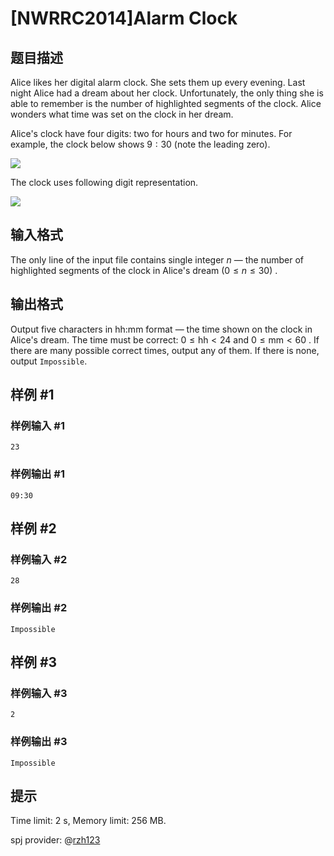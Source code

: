 # [NWRRC2014]Alarm Clock

## 题目描述



Alice likes her digital alarm clock. She sets them up every evening. Last night Alice had a dream about her clock. Unfortunately, the only thing she is able to remember is the number of highlighted segments of the clock. Alice wonders what time was set on the clock in her dream.

Alice's clock have four digits: two for hours and two for minutes. For example, the clock below shows $9:30$ (note the leading zero).

![](https://cdn.luogu.com.cn/upload/image_hosting/6dl4fhwk.png)

The clock uses following digit representation.

![](https://cdn.luogu.com.cn/upload/image_hosting/igdzsez5.png)



## 输入格式



The only line of the input file contains single integer $n$ — the number of highlighted segments of the clock in Alice's dream $(0 \le n \le 30)$ .



## 输出格式



Output five characters in $\text{hh:mm}$ format — the time shown on the clock in Alice's dream. The time must be correct: $0 \le \text{hh} < 24$ and $0 \le \text{mm} < 60$ . If there are many possible correct times, output any of them. If there is none, output `Impossible`.



## 样例 #1

### 样例输入 #1
```
23
```

### 样例输出 #1

```
09:30
```

## 样例 #2

### 样例输入 #2
```
28
```

### 样例输出 #2

```
Impossible
```

## 样例 #3

### 样例输入 #3
```
2
```

### 样例输出 #3

```
Impossible
```

## 提示

Time limit: 2 s, Memory limit: 256 MB. 

spj provider: @[rzh123](user/237530)
